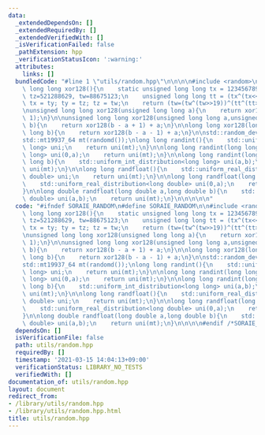 ```yaml
---
data:
  _extendedDependsOn: []
  _extendedRequiredBy: []
  _extendedVerifiedWith: []
  _isVerificationFailed: false
  _pathExtension: hpp
  _verificationStatusIcon: ':warning:'
  attributes:
    links: []
  bundledCode: "#line 1 \"utils/random.hpp\"\n\n\n\n#include <random>\n\nunsigned\
    \ long long xor128(){\n    static unsigned long long tx = 123456789, ty=362436069,\
    \ tz=521288629, tw=88675123;\n    unsigned long long tt = (tx^(tx<<11));\n   \
    \ tx = ty; ty = tz; tz = tw;\n    return (tw=(tw^(tw>>19))^(tt^(tt>>8)));\n}\n\
    \nunsigned long long xor128(unsigned long long a){\n    return xor128() % (a +\
    \ 1);\n}\n\nunsigned long long xor128(unsigned long long a,unsigned long long\
    \ b){\n    return xor128(b - a + 1) + a;\n}\n\nlong long xor128(long long a,long\
    \ long b){\n    return xor128(b - a - 1) + a;\n}\n\nstd::random_device randomd;\n\
    std::mt19937_64 mt(randomd());\nlong long randint(){\n    std::uniform_int_distribution<long\
    \ long> uni;\n    return uni(mt);\n}\n\nlong long randint(long long a){\n    std::uniform_int_distribution<long\
    \ long> uni(0,a);\n    return uni(mt);\n}\n\nlong long randint(long long a,long\
    \ long b){\n    std::uniform_int_distribution<long long> uni(a,b);\n    return\
    \ uni(mt);\n}\n\nlong long randfloat(){\n    std::uniform_real_distribution<long\
    \ double> uni;\n    return uni(mt);\n}\n\nlong long randfloat(long long a){\n\
    \    std::uniform_real_distribution<long double> uni(0,a);\n    return uni(mt);\n\
    }\n\nlong double randfloat(long double a,long double b){\n    std::uniform_real_distribution<long\
    \ double> uni(a,b);\n    return uni(mt);\n}\n\n\n\n\n"
  code: "#ifndef SORAIE_RANDOM\n#define SORAIE_RANDOM\n\n#include <random>\n\nunsigned\
    \ long long xor128(){\n    static unsigned long long tx = 123456789, ty=362436069,\
    \ tz=521288629, tw=88675123;\n    unsigned long long tt = (tx^(tx<<11));\n   \
    \ tx = ty; ty = tz; tz = tw;\n    return (tw=(tw^(tw>>19))^(tt^(tt>>8)));\n}\n\
    \nunsigned long long xor128(unsigned long long a){\n    return xor128() % (a +\
    \ 1);\n}\n\nunsigned long long xor128(unsigned long long a,unsigned long long\
    \ b){\n    return xor128(b - a + 1) + a;\n}\n\nlong long xor128(long long a,long\
    \ long b){\n    return xor128(b - a - 1) + a;\n}\n\nstd::random_device randomd;\n\
    std::mt19937_64 mt(randomd());\nlong long randint(){\n    std::uniform_int_distribution<long\
    \ long> uni;\n    return uni(mt);\n}\n\nlong long randint(long long a){\n    std::uniform_int_distribution<long\
    \ long> uni(0,a);\n    return uni(mt);\n}\n\nlong long randint(long long a,long\
    \ long b){\n    std::uniform_int_distribution<long long> uni(a,b);\n    return\
    \ uni(mt);\n}\n\nlong long randfloat(){\n    std::uniform_real_distribution<long\
    \ double> uni;\n    return uni(mt);\n}\n\nlong long randfloat(long long a){\n\
    \    std::uniform_real_distribution<long double> uni(0,a);\n    return uni(mt);\n\
    }\n\nlong double randfloat(long double a,long double b){\n    std::uniform_real_distribution<long\
    \ double> uni(a,b);\n    return uni(mt);\n}\n\n\n\n#endif /*SORAIE_RANDOM*/"
  dependsOn: []
  isVerificationFile: false
  path: utils/random.hpp
  requiredBy: []
  timestamp: '2021-03-15 14:04:13+09:00'
  verificationStatus: LIBRARY_NO_TESTS
  verifiedWith: []
documentation_of: utils/random.hpp
layout: document
redirect_from:
- /library/utils/random.hpp
- /library/utils/random.hpp.html
title: utils/random.hpp
---
```

